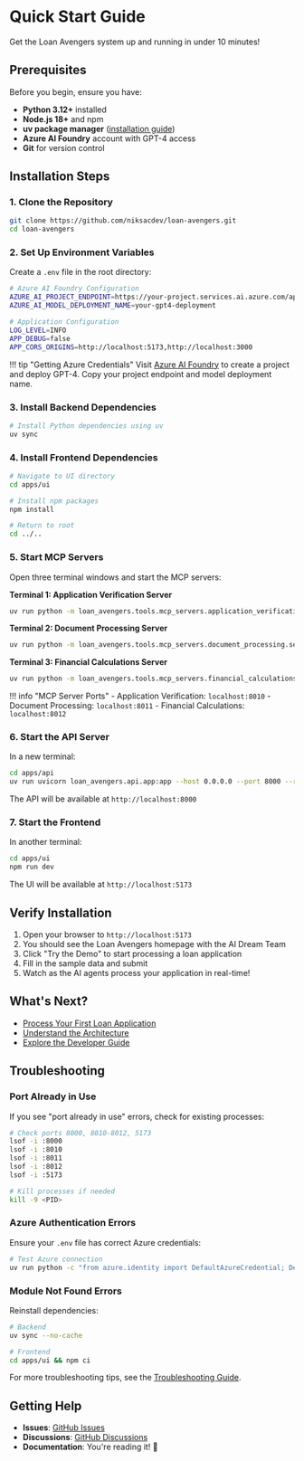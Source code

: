 # Quick Start Guide

Get the Loan Avengers system up and running in under 10 minutes!

## Prerequisites

Before you begin, ensure you have:

- **Python 3.12+** installed
- **Node.js 18+** and npm
- **uv package manager** ([installation guide](https://docs.astral.sh/uv/))
- **Azure AI Foundry** account with GPT-4 access
- **Git** for version control

## Installation Steps

### 1. Clone the Repository

```bash
git clone https://github.com/niksacdev/loan-avengers.git
cd loan-avengers
```

### 2. Set Up Environment Variables

Create a `.env` file in the root directory:

```bash
# Azure AI Foundry Configuration
AZURE_AI_PROJECT_ENDPOINT=https://your-project.services.ai.azure.com/api/projects/your-project
AZURE_AI_MODEL_DEPLOYMENT_NAME=your-gpt4-deployment

# Application Configuration
LOG_LEVEL=INFO
APP_DEBUG=false
APP_CORS_ORIGINS=http://localhost:5173,http://localhost:3000
```

!!! tip "Getting Azure Credentials"
    Visit [Azure AI Foundry](https://ai.azure.com) to create a project and deploy GPT-4. Copy your project endpoint and model deployment name.

### 3. Install Backend Dependencies

```bash
# Install Python dependencies using uv
uv sync
```

### 4. Install Frontend Dependencies

```bash
# Navigate to UI directory
cd apps/ui

# Install npm packages
npm install

# Return to root
cd ../..
```

### 5. Start MCP Servers

Open three terminal windows and start the MCP servers:

**Terminal 1: Application Verification Server**
```bash
uv run python -m loan_avengers.tools.mcp_servers.application_verification.server
```

**Terminal 2: Document Processing Server**
```bash
uv run python -m loan_avengers.tools.mcp_servers.document_processing.server
```

**Terminal 3: Financial Calculations Server**
```bash
uv run python -m loan_avengers.tools.mcp_servers.financial_calculations.server
```

!!! info "MCP Server Ports"
    - Application Verification: `localhost:8010`
    - Document Processing: `localhost:8011`
    - Financial Calculations: `localhost:8012`

### 6. Start the API Server

In a new terminal:

```bash
cd apps/api
uv run uvicorn loan_avengers.api.app:app --host 0.0.0.0 --port 8000 --reload
```

The API will be available at `http://localhost:8000`

### 7. Start the Frontend

In another terminal:

```bash
cd apps/ui
npm run dev
```

The UI will be available at `http://localhost:5173`

## Verify Installation

1. Open your browser to `http://localhost:5173`
2. You should see the Loan Avengers homepage with the AI Dream Team
3. Click "Try the Demo" to start processing a loan application
4. Fill in the sample data and submit
5. Watch as the AI agents process your application in real-time!

## What's Next?

- [Process Your First Loan Application](first-loan.md)
- [Understand the Architecture](architecture.md)
- [Explore the Developer Guide](../developer-guide/index.md)

## Troubleshooting

### Port Already in Use

If you see "port already in use" errors, check for existing processes:

```bash
# Check ports 8000, 8010-8012, 5173
lsof -i :8000
lsof -i :8010
lsof -i :8011
lsof -i :8012
lsof -i :5173

# Kill processes if needed
kill -9 <PID>
```

### Azure Authentication Errors

Ensure your `.env` file has correct Azure credentials:

```bash
# Test Azure connection
uv run python -c "from azure.identity import DefaultAzureCredential; DefaultAzureCredential().get_token('https://cognitiveservices.azure.com/.default')"
```

### Module Not Found Errors

Reinstall dependencies:

```bash
# Backend
uv sync --no-cache

# Frontend
cd apps/ui && npm ci
```

For more troubleshooting tips, see the [Troubleshooting Guide](../reference/troubleshooting.md).

## Getting Help

- **Issues**: [GitHub Issues](https://github.com/niksacdev/loan-avengers/issues)
- **Discussions**: [GitHub Discussions](https://github.com/niksacdev/loan-avengers/discussions)
- **Documentation**: You're reading it! 📖
